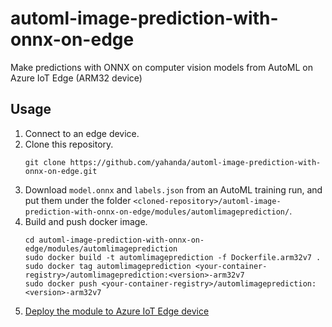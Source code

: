 # automl-image-prediction-with-onnx-on-edge
Make predictions with ONNX on computer vision models from AutoML on Azure IoT Edge (ARM32 device)

## Usage
1. Connect to an edge device.
1. Clone this repository.
    ```
    git clone https://github.com/yahanda/automl-image-prediction-with-onnx-on-edge.git
    ```
1. Download `model.onnx` and `labels.json` from an AutoML training run, and put them under the folder `<cloned-repository>/automl-image-prediction-with-onnx-on-edge/modules/automlimageprediction/`.
1. Build and push docker image.
    ```
    cd automl-image-prediction-with-onnx-on-edge/modules/automlimageprediction
    sudo docker build -t automlimageprediction -f Dockerfile.arm32v7 .
    sudo docker tag automlimageprediction <your-container-registry>/automlimageprediction:<version>-arm32v7
    sudo docker push <your-container-registry>/automlimageprediction:<version>-arm32v7
    ```
1. [Deploy the module to Azure IoT Edge device](https://docs.microsoft.com/en-us/azure/iot-edge/how-to-deploy-modules-portal)


